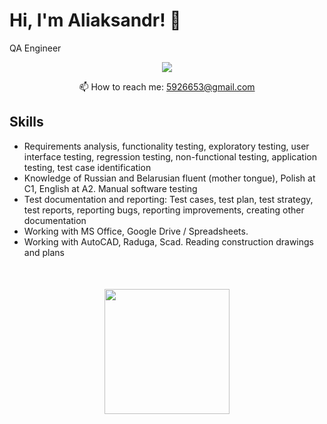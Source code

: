# Hi, I'm Aliaksandr! 👋
QA Engineer

<p align='center'>
   <a href="https://www.linkedin.com/in/aliaksandr-navumau-637575248/">
       <img src="https://img.shields.io/badge/linkedin-%230077B5.svg?&style=for-the-badge&logo=linkedin&logoColor=white"/>
   </a>
   
<p align='center'>
   📫 How to reach me: <a href='mailto:5926653@gmail.com'>5926653@gmail.com</a>
</p>


## Skills
*   Requirements analysis, functionality testing, exploratory testing, user interface testing, regression testing, non-functional testing, application testing, test case identification
*   Knowledge of Russian and Belarusian fluent (mother tongue), Polish at C1, English at A2.
Manual software testing
*   Test documentation and reporting: Test cases, test plan, test strategy, test reports, reporting bugs, reporting improvements, creating other documentation
*   Working with MS Office, Google Drive / Spreadsheets.
*   Working with AutoCAD, Raduga, Scad. Reading construction drawings and plans


<div align="center" style="margin: 50px 0">
   <a href="https://github.com/Pushc1n-Sasha/github-profile-views-counter">
       <img width="200px" src="https://komarev.com/ghpvc/?username=Pushc1n-Sasha&color=DE002D">
   </a>
</div>
